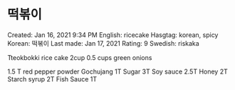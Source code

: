 # 떡볶이

Created: Jan 16, 2021 9:34 PM
English: ricecake
Hasgtag: korean, spicy
Korean: 떡볶이
Last made: Jan 17, 2021
Rating: 9
Swedish: riskaka

Tteokbokki rice cake 2cup
0.5 cups green onions

1.5 T red pepper powder
Gochujang 1T
Sugar 3T
Soy sauce 2.5T
Honey 2T
Starch syrup 2T
Fish Sauce 1T